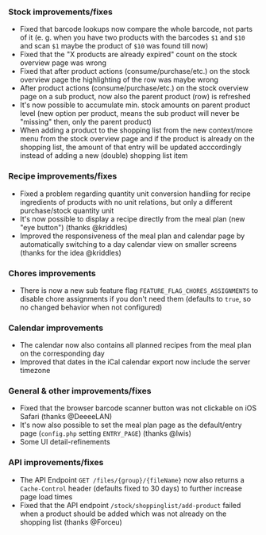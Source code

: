### Stock improvements/fixes
- Fixed that barcode lookups now compare the whole barcode, not parts of it (e. g. when you have two products with the barcodes `$1` and `$10` and scan `$1` maybe the product of `$10` was found till now)
- Fixed that the "X products are already expired" count on the stock overview page was wrong
- Fixed that after product actions (consume/purchase/etc.) on the stock overview page the highlighting of the row was maybe wrong
- After product actions (consume/purchase/etc.) on the stock overview page on a sub product, now also the parent product (row) is refreshed
- It's now possible to accumulate min. stock amounts on parent product level (new option per product, means the sub product will never be "missing" then, only the parent product)
- When adding a product to the shopping list from the new context/more menu from the stock overview page and if the product is already on the shopping list, the amount of that entry will be updated acccordingly instead of adding a new (double) shopping list item

### Recipe improvements/fixes
- Fixed a problem regarding quantity unit conversion handling for recipe ingredients of products with no unit relations, but only a different purchase/stock quantity unit
- It's now possible to display a recipe directly from the meal plan (new "eye button") (thanks @kriddles)
- Improved the responsiveness of the meal plan and calendar page by automatically switching to a day calendar view on smaller screens (thanks for the idea @kriddles)

### Chores improvements
- There is now a new sub feature flag `FEATURE_FLAG_CHORES_ASSIGNMENTS` to disable chore assignments if you don't need them (defaults to `true`, so no changed behavior when not configured)

### Calendar improvements
- The calendar now also contains all planned recipes from the meal plan on the corresponding day
- Improved that dates in the iCal calendar export now include the server timezone

### General & other improvements/fixes
- Fixed that the browser barcode scanner button was not clickable on iOS Safari (thanks @DeeeeLAN)
- It's now also possible to set the meal plan page as the default/entry page (`config.php` setting `ENTRY_PAGE`) (thanks @lwis)
- Some UI detail-refinements

### API improvements/fixes
- The API Endpoint `GET /files/{group}/{fileName}` now also returns a `Cache-Control` header (defaults fixed to 30 days) to further increase page load times
- Fixed that the API endpoint `/stock/shoppinglist/add-product` failed when a product should be added which was not already on the shopping list (thanks @Forceu)
